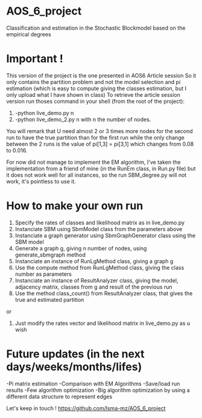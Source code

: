 # AOS_6_project
Classification and estimation in the Stochastic Blockmodel based on the empirical degrees

# Important !
This version of the project is the one presented in AOS6 Article session
So it only contains the partition problem and not the model selection and pi 
estimation (which is easy to compute giving the classes estimation, but I only
upload what I have shown in class)
To retrieve the article session version run thoses command in your shell (from the root of the project):
1) -python live_demo.py n
2) -python live_demo_2.py n
  with n the number of nodes.

You will remark that U need almost 2 or 3 times more nodes for the second run to have
the true partition than for the first run while the only change between the 2 runs
is the value of pi[1,3] = pi[3,1] which changes from 0.08 to 0.016.

For now did not manage to implement the EM algorithm, I've taken the implementation from a friend
of mine (in the RunEm class, in Run.py file) but it does not work well for all instances, so the run SBM_degree.py will not work, it's pointless to use it.

# How to make your own run
1) Specify the rates of classes and likelihood matrix as in live_demo.py
2) Instanciate SBM using SbmModel class from the parameters above
3) Instanciate a graph generator using SbmGraphGenerator class using the SBM model
4) Generate a graph g, giving n number of nodes, using generate_sbmgraph method
5) Instanciate an instance of RunLgMethod class, giving a graph g
6) Use the compute method from RunLgMethod class, giving the class number as parameters
7) Instanciate an instance of ResultAnalyzer class, giving the model, adjacency matrix,
classes from g and result of the previous run
8) Use the method class_count() from ResultAnalyzer class, that gives the true and estimated
partition

or 

1) Just modify the rates vector and likelihood matrix in live_demo.py as u wish

# Future updates (in the next days/weeks/months/lifes)
  -Pi matrix estimation
  -Comparison with EM Algorithms
  -Save/load run results
  -Few algorithm optimization 
  -Big algorithm optimization by using a different data structure to represent edges

Let's keep in touch ! https://github.com/Isma-mz/AOS_6_project
